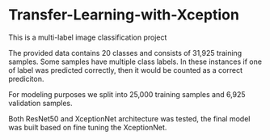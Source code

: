 # Transfer-Learning-with-Xception

This is a multi-label image classification project

The provided data contains 20 classes and consists of 31,925 training samples. Some samples have multiple class labels. In these instances if one of label was predicted correctly, then it would be counted as a correct prediciton. 

For modeling purposes we split into 25,000 training samples and 6,925 validation samples.

Both ResNet50 and XceptionNet architecture was tested, the final model was built based on fine tuning the XceptionNet.
